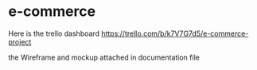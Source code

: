 # e-commerce

Here is the trello dashboard
https://trello.com/b/k7V7G7d5/e-commerce-project

the Wireframe and mockup attached in documentation file
